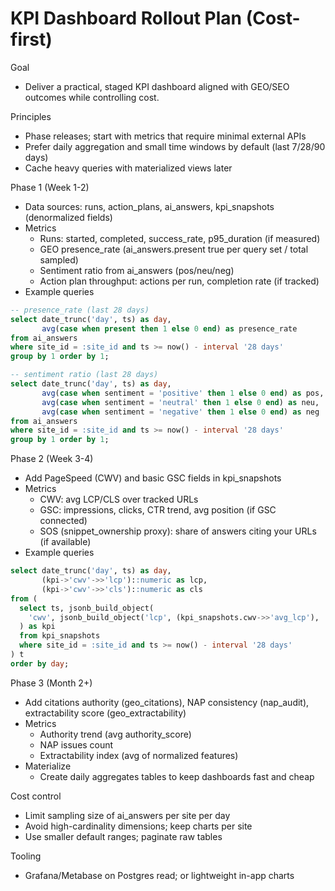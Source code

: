 # KPI Dashboard Rollout Plan (Cost-first)

Goal
- Deliver a practical, staged KPI dashboard aligned with GEO/SEO outcomes while controlling cost.

Principles
- Phase releases; start with metrics that require minimal external APIs
- Prefer daily aggregation and small time windows by default (last 7/28/90 days)
- Cache heavy queries with materialized views later

Phase 1 (Week 1-2)
- Data sources: runs, action_plans, ai_answers, kpi_snapshots (denormalized fields)
- Metrics
  - Runs: started, completed, success_rate, p95_duration (if measured)
  - GEO presence_rate (ai_answers.present true per query set / total sampled)
  - Sentiment ratio from ai_answers (pos/neu/neg)
  - Action plan throughput: actions per run, completion rate (if tracked)
- Example queries
```sql
-- presence_rate (last 28 days)
select date_trunc('day', ts) as day,
       avg(case when present then 1 else 0 end) as presence_rate
from ai_answers
where site_id = :site_id and ts >= now() - interval '28 days'
group by 1 order by 1;

-- sentiment ratio (last 28 days)
select date_trunc('day', ts) as day,
       avg(case when sentiment = 'positive' then 1 else 0 end) as pos,
       avg(case when sentiment = 'neutral' then 1 else 0 end) as neu,
       avg(case when sentiment = 'negative' then 1 else 0 end) as neg
from ai_answers
where site_id = :site_id and ts >= now() - interval '28 days'
group by 1 order by 1;
```

Phase 2 (Week 3-4)
- Add PageSpeed (CWV) and basic GSC fields in kpi_snapshots
- Metrics
  - CWV: avg LCP/CLS over tracked URLs
  - GSC: impressions, clicks, CTR trend, avg position (if GSC connected)
  - SOS (snippet_ownership proxy): share of answers citing your URLs (if available)
- Example queries
```sql
select date_trunc('day', ts) as day,
       (kpi->'cwv'->>'lcp')::numeric as lcp,
       (kpi->'cwv'->>'cls')::numeric as cls
from (
  select ts, jsonb_build_object(
    'cwv', jsonb_build_object('lcp', (kpi_snapshots.cwv->>'avg_lcp'), 'cls', (kpi_snapshots.cwv->>'avg_cls'))
  ) as kpi
  from kpi_snapshots
  where site_id = :site_id and ts >= now() - interval '28 days'
) t
order by day;
```

Phase 3 (Month 2+)
- Add citations authority (geo_citations), NAP consistency (nap_audit), extractability score (geo_extractability)
- Metrics
  - Authority trend (avg authority_score)
  - NAP issues count
  - Extractability index (avg of normalized features)
- Materialize
  - Create daily aggregates tables to keep dashboards fast and cheap

Cost control
- Limit sampling size of ai_answers per site per day
- Avoid high-cardinality dimensions; keep charts per site
- Use smaller default ranges; paginate raw tables

Tooling
- Grafana/Metabase on Postgres read; or lightweight in-app charts

